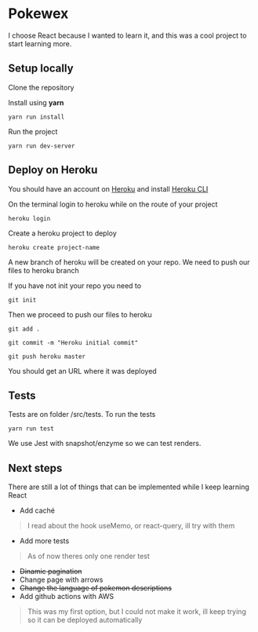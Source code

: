 # Pokewex

I choose React because I wanted to learn it, and this was a cool project to start learning more.

## Setup locally

Clone the repository

Install using **yarn**

```
yarn run install
```

Run the project

```
yarn run dev-server
```

## Deploy on Heroku

You should have an account on [Heroku](https://id.heroku.com/login) and install [Heroku CLI](https://devcenter.heroku.com/articles/heroku-cli)

On the terminal login to heroku while on the route of your project

```
heroku login
```

Create a heroku project to deploy

```
heroku create project-name
```

A new branch of heroku will be created on your repo. We need to push our files to heroku branch

If you have not init your repo you need to

```
git init
```

Then we proceed to push our files to heroku

```
git add .
```

```
git commit -m "Heroku initial commit"
```

```
git push heroku master
```

You should get an URL where it was deployed

## Tests

Tests are on folder /src/tests. To run the tests 

```
yarn run test
```

We use Jest with snapshot/enzyme so we can test renders.

## Next steps

There are still a lot of things that can be implemented while I keep learning React

- Add caché 

> I read about the hook useMemo, or react-query, ill try with them

- Add more tests

> As of now theres only one render test

- <s>Dinamic pagination</s>
- Change page with arrows
- <s>Change the language of pokemon descriptions</s>
- Add github actions with AWS

> This was my first option, but I could not make it work, ill keep trying so it can be deployed automatically
